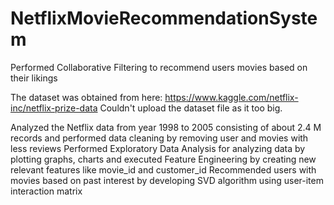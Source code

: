 # NetflixMovieRecommendationSystem
Performed Collaborative Filtering to recommend users movies based on their likings

The dataset was obtained from here: https://www.kaggle.com/netflix-inc/netflix-prize-data
Couldn't upload the dataset file as it too big.

Analyzed the Netflix data from year 1998 to 2005 consisting of about 2.4 M records and performed data cleaning by removing user and movies with less reviews 
Performed Exploratory Data Analysis for analyzing data by plotting graphs, charts and executed Feature Engineering by creating new relevant features like movie_id and customer_id
Recommended users with movies based on past interest by developing SVD algorithm using user-item interaction matrix



